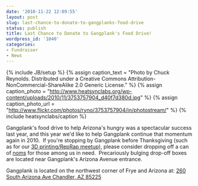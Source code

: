 ```yaml
---
date: '2010-11-22 12:09:55'
layout: post
slug: last-chance-to-donate-to-gangplanks-food-drive
status: publish
title: Last Chance to Donate to Gangplank's Food Drive!
wordpress_id: '1040'
categories:
- Fundraiser
- News
---
```


{% include JB/setup %}
{% assign caption_text = "Photo by Chuck Reynolds.  Distributed under a Creative Commons Attribution-NonCommercial-ShareAlike 2.0 Generic License." %}
{% assign caption_photo = "http://www.heatsynclabs.org/wp-content/uploads/2010/11/3753757904_d40f7d380d.jpg" %}
{% assign caption_photo_url = "http://www.flickr.com/photos/ryno/3753757904/in/photostream/" %}
{% include heatsynclabs/caption %}

Gangplank's food drive to help Arizona's hungry was a spectacular success last year, and this year we'd like to help Gangplank continue that momentum again in 2010.  If you're stopping by Gangplank before Thanksgiving (such as for our [3D printing/RepRap meetup](http://www.heatsynclabs.org/events/)), please consider dropping off a can of [noms](http://knowyourmeme.com/memes/om-nom-nom-nom) for those among us in need.  Precariously bulging drop-off boxes are located near Gangplank's Arizona Avenue entrance.

Gangplank is located on the northwest corner of Frye and Arizona at:
[260 South Arizona Ave
Chandler, AZ 85225](http://maps.google.com/maps?f=q&source=s_q&hl=en&geocode=&q=260+south+arizona+avenue+chandler+az&sll=33.30078,-111.840713&sspn=0.008035,0.010021&ie=UTF8&hq=&hnear=260+S+Arizona+Ave,+Chandler,+Maricopa,+Arizona+85225&ll=33.299615,-111.841915&spn=0.008035,0.010021&z=16)
